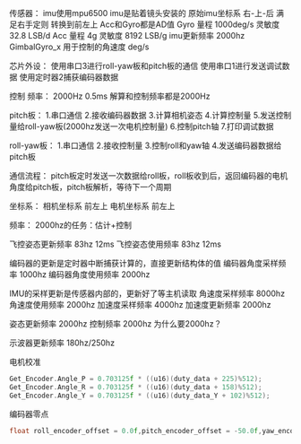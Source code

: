 传感器：
imu使用mpu6500
imu是贴着镜头安装的
原始imu坐标系 右-上-后 满足右手定则 
转换到前左上
Acc和Gyro都是AD值
Gyro 量程 1000deg/s 灵敏度 32.8 LSB/d
Acc 量程 4g 灵敏度 8192 LSB/g
imu更新频率 2000hz
GimbalGyro_x 用于控制的角速度 deg/s

芯片外设：
使用串口3进行roll-yaw板和pitch板的通信
使用串口1进行发送调试数据
使用定时器2捕获编码器数据

控制
频率： 2000Hz 0.5ms 解算和控制频率都是2000Hz

pitch板：
1.串口通信
2.接收编码器数据
3.计算相机姿态
4.计算控制量
5.发送控制量给roll-yaw板(2000hz发送一次电机控制量)
6.控制pitch轴
7.打印调试数据

roll-yaw板：
1.串口通信
2.接收控制量
3.控制roll和yaw轴
4.发送编码器数据给pitch板

通信流程：
pitch板定时发送一次数据给roll板，roll板收到后，返回编码器的电机角度给pitch板，pitch板解析，等待下一个周期

坐标系：
相机坐标系 前左上
电机坐标系 前左上

频率：
2000hz的任务：估计+控制

飞控姿态更新频率 83hz 12ms
飞控姿态使用频率 83hz 12ms

编码器的更新是定时器中断捕获计算的，直接更新结构体的值
编码器角度采样频率 1000hz
编码器角度使用频率 2000hz

IMU的采样更新是传感器内部的，更新好了等主机读取
角速度采样频率 8000hz
角速度使用频率 2000hz
加速度采样频率 4000hz
加速度更新频率 2000hz

姿态更新频率 2000hz
控制频率 2000hz 为什么要2000hz？

示波器更新频率 180hz/250hz

电机校准
```c
Get_Encoder.Angle_P = 0.703125f * ((u16)(duty_data + 225)%512);
Get_Encoder.Angle_R = 0.703125f * ((u16)(duty_data + 158)%512);
Get_Encoder.Angle_Y = 0.703125f * ((u16)(duty_data_Y + 102)%512);
```

编码器零点
```c
float roll_encoder_offset = 0.0f,pitch_encoder_offset = -50.0f,yaw_encoder_offset = 45.0f;
```